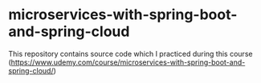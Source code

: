 # microservices-with-spring-boot-and-spring-cloud
This repository contains source code which I practiced during this course (https://www.udemy.com/course/microservices-with-spring-boot-and-spring-cloud/)
